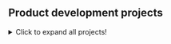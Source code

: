 
## Product development projects
<details>
  <summary>Click to expand all projects!</summary>

  ### Forest harvester quality detection device
  <p align="left">
  </p>
  <strong> Technical skills: Embedded software, ESP32, Machine Learning </strong>
  <br>
  <div style="text-align: justify"> This device logs the harvesting process quality, including parameters such as stump height. Duo the harsh enviroment a creative array of sensors were used. This POC has been aproved for further development. Developed for SUZANO S.A</div>
  <br>
  <img src="https://github.com/italocjs/italocjs.github.io/blob/master/images/harvester_poc3.png?raw=true"/>
  <br>

  ---

  ### Medical scanning device 
  <p align="left">
  </p>
  <strong> Technical skills: Embedded software, ESP32, Machine Learning </strong>
  <br>
  <div style="text-align: justify"> todo </div>
  <br>
  <img src="https://github.com/italocjs/italocjs.github.io/blob/master/images/harvester_poc3.png?raw=true"/>
  <br>

  ---

  ### Router CNC
  <p align="left">
  </p>
  <strong> Technical skills: 3D Modelling, Industrial Automation </strong>
  <br>
  <div style="text-align: justify"> I have built a medium sized (1000x1000x300mm useful area) CNC for myself, as compact as possible, the main goal is to machine aeronautical grade aluminum (7075) with a 4kW spindle, high precision servo's and leadscrew on every axis to improve tolerance. Developed for myself</div>
  <br>
  <img src="https://github.com/italocjs/italocjs.github.io/blob/master/images/cnc.jpeg?raw=true"/>
  <br>

  ---

  ### 3D Printer development: Model "Office"
  <p align="left">
  </p>
  <strong> Technical skills: 3D Modelling, C++ Programming, Hardware development </strong>
  <br>
  <div style="text-align: justify"> A compact 3D Printer developed for the industrial market (for materials such as nylon, tritan and petg), i've been involved in 3D Modelling, Programming and the development of the manufacturing process. Developed for 3DTecnologia LTDA.</div>
  <br>
  <img src="https://github.com/italocjs/italocjs.github.io/blob/master/images/Imagem1_resized.jpg?raw=true"/>
  <br>

  ---

  ### 3D Printer development: Model "400HT"
  <p align="left">
  </p>
  <strong> Technical skills: 3D Modelling, C++ Programming, Hardware development </strong>
  <br>
  <div style="text-align: justify"> A large 3D Printer developed for the industrial market, includes a heated chamber and high temperature extruders for usage with high performance materials, i've been involved in 3D Modelling, Programming and the development of the manufacturing process. Developed for 3DTecnologia LTDA.</div>
  <br>
  <img src="https://github.com/italocjs/italocjs.github.io/blob/master/images/400ht.png?raw=true"/>
  <br>

  ---
</details>
